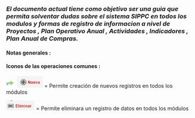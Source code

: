 ### _El documento actual tiene como objetivo ser una guia que permita solventar dudas sobre el sistema SIPPC en todos los modulos y formas de registro de informacion a nivel de Proyectos , Plan Operativo Anual , Actividades , Indicadores , Plan Anual de Compras._

#### 

#### Notas generales :

#### Iconos de las operaciones comunes :

![](/assets/nuevo2.jpg)![](/assets/nuevo.jpg) = Permite creación de nuevos registros en todos los módulos 

![](/assets/eliminar.jpg) = Permite eliminara un registro de datos en todos los módulos 

#### 





